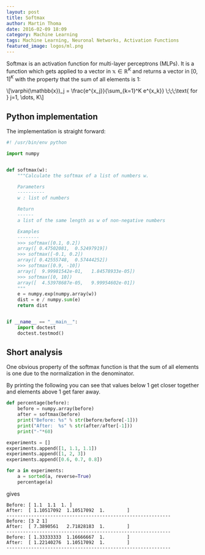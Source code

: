 ```yaml
---
layout: post
title: Softmax
author: Martin Thoma
date: 2016-02-09 18:09
category: Machine Learning
tags: Machine Learning, Neuronal Networks, Activation Functions
featured_image: logos/ml.png
---
```


Softmax is an activation function for multi-layer perceptrons (MLPs). It is
a function which gets applied to a vector in <span markdown="0">$\mathbb{x} \in \mathbb{R}^K$</span>
and returns a vector in <span markdown="0">$[0, 1]^K$</span> with the
property that the sum of all elements is 1:

<div>\[\varphi(\mathbb{x})_j = \frac{e^{x_j}}{\sum_{k=1}^K e^{x_k}} \;\;\;\text{ for } j=1, \dots, K\]</div>


## Python implementation

The implementation is straight forward:

```python
#! /usr/bin/env python

import numpy


def softmax(w):
    """Calculate the softmax of a list of numbers w.

    Parameters
    ----------
    w : list of numbers

    Return
    ------
    a list of the same length as w of non-negative numbers

    Examples
    --------
    >>> softmax([0.1, 0.2])
    array([ 0.47502081,  0.52497919])
    >>> softmax([-0.1, 0.2])
    array([ 0.42555748,  0.57444252])
    >>> softmax([0.9, -10])
    array([  9.99981542e-01,   1.84578933e-05])
    >>> softmax([0, 10])
    array([  4.53978687e-05,   9.99954602e-01])
    """
    e = numpy.exp(numpy.array(w))
    dist = e / numpy.sum(e)
    return dist


if __name__ == "__main__":
    import doctest
    doctest.testmod()
```


## Short analysis

One obvious property of the softmax function is that the sum of all elements
is one due to the normalization in the denominator.

By printing the following you can see that values below 1 get closer together
and elements above 1 get farer away.


```python
def percentage(before):
    before = numpy.array(before)
    after = softmax(before)
    print("Before: %s" % str(before/before[-1]))
    print("After:  %s" % str(after/after[-1]))
    print("-"*60)

experiments = []
experiments.append([1, 1.1, 1.1])
experiments.append([1, 2, 3])
experiments.append([0.6, 0.7, 0.8])

for a in experiments:
    a = sorted(a, reverse=True)
    percentage(a)
```

gives

```
Before: [ 1.1  1.1  1. ]
After:  [ 1.10517092  1.10517092  1.        ]
------------------------------------------------------------
Before: [3 2 1]
After:  [ 7.3890561   2.71828183  1.        ]
------------------------------------------------------------
Before: [ 1.33333333  1.16666667  1.        ]
After:  [ 1.22140276  1.10517092  1.        ]
------------------------------------------------------------
```